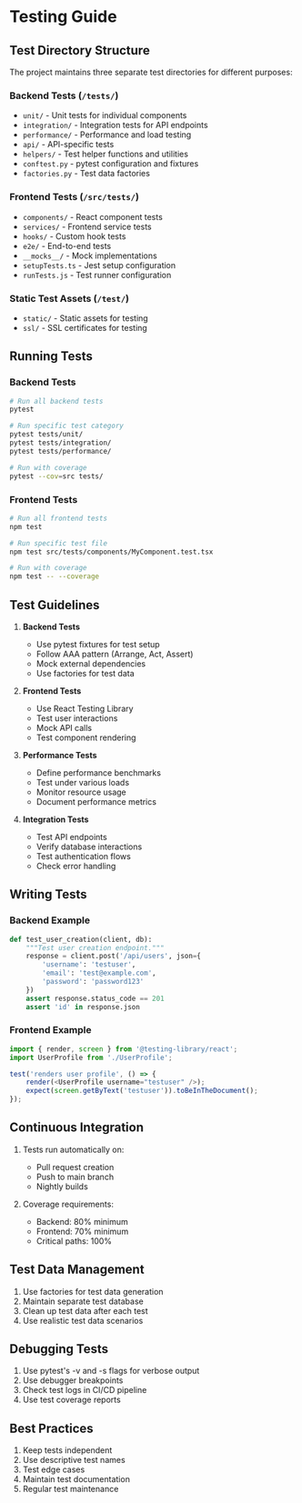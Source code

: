 # Testing Guide

## Test Directory Structure

The project maintains three separate test directories for different purposes:

### Backend Tests (`/tests/`)
- `unit/` - Unit tests for individual components
- `integration/` - Integration tests for API endpoints
- `performance/` - Performance and load testing
- `api/` - API-specific tests
- `helpers/` - Test helper functions and utilities
- `conftest.py` - pytest configuration and fixtures
- `factories.py` - Test data factories

### Frontend Tests (`/src/tests/`)
- `components/` - React component tests
- `services/` - Frontend service tests
- `hooks/` - Custom hook tests
- `e2e/` - End-to-end tests
- `__mocks__/` - Mock implementations
- `setupTests.ts` - Jest setup configuration
- `runTests.js` - Test runner configuration

### Static Test Assets (`/test/`)
- `static/` - Static assets for testing
- `ssl/` - SSL certificates for testing

## Running Tests

### Backend Tests
```bash
# Run all backend tests
pytest

# Run specific test category
pytest tests/unit/
pytest tests/integration/
pytest tests/performance/

# Run with coverage
pytest --cov=src tests/
```

### Frontend Tests
```bash
# Run all frontend tests
npm test

# Run specific test file
npm test src/tests/components/MyComponent.test.tsx

# Run with coverage
npm test -- --coverage
```

## Test Guidelines

1. **Backend Tests**
   - Use pytest fixtures for test setup
   - Follow AAA pattern (Arrange, Act, Assert)
   - Mock external dependencies
   - Use factories for test data

2. **Frontend Tests**
   - Use React Testing Library
   - Test user interactions
   - Mock API calls
   - Test component rendering

3. **Performance Tests**
   - Define performance benchmarks
   - Test under various loads
   - Monitor resource usage
   - Document performance metrics

4. **Integration Tests**
   - Test API endpoints
   - Verify database interactions
   - Test authentication flows
   - Check error handling

## Writing Tests

### Backend Example
```python
def test_user_creation(client, db):
    """Test user creation endpoint."""
    response = client.post('/api/users', json={
        'username': 'testuser',
        'email': 'test@example.com',
        'password': 'password123'
    })
    assert response.status_code == 201
    assert 'id' in response.json
```

### Frontend Example
```typescript
import { render, screen } from '@testing-library/react';
import UserProfile from './UserProfile';

test('renders user profile', () => {
    render(<UserProfile username="testuser" />);
    expect(screen.getByText('testuser')).toBeInTheDocument();
});
```

## Continuous Integration

1. Tests run automatically on:
   - Pull request creation
   - Push to main branch
   - Nightly builds

2. Coverage requirements:
   - Backend: 80% minimum
   - Frontend: 70% minimum
   - Critical paths: 100%

## Test Data Management

1. Use factories for test data generation
2. Maintain separate test database
3. Clean up test data after each test
4. Use realistic test data scenarios

## Debugging Tests

1. Use pytest's -v and -s flags for verbose output
2. Use debugger breakpoints
3. Check test logs in CI/CD pipeline
4. Use test coverage reports

## Best Practices

1. Keep tests independent
2. Use descriptive test names
3. Test edge cases
4. Maintain test documentation
5. Regular test maintenance 